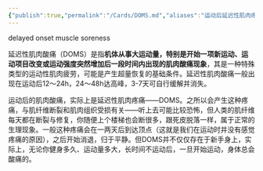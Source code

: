 ```yaml
---
{"publish":true,"permalink":"/Cards/DOMS.md","aliases":"运动后延迟性肌肉疼痛","title":"DOMS","created":"2022-09-04","modified":"2023-03-14","published":"2025-07-29T23:04:01.948+08:00","cssclasses":""}
---
```



delayed onset muscle soreness

延迟性肌肉酸痛（DOMS）是指**机体从事大运动量，特别是开始一项新运动、运动项目改变或运动强度突然增加后一段时间内出现的肌肉酸痛现象**，其是一种特殊类型的运动性肌肉疲劳，可能是产生超量恢复的基础条件。延迟性肌肉酸痛一般出现在运动后12～24h，24～48h达高峰，3-7天可自行缓解并消失。

运动后的肌肉酸痛，实际上是延迟性肌肉疼痛——DOMS。之所以会产生这种疼痛，与肌纤维断裂和肌肉组织受损有关——听上去可能比较恐怖，但人类的肌纤维每天都在断裂与修复，你随便上个楼梯也会断很多，跟死皮脱落一样，属于正常的生理现象。一般这种疼痛会在一两天后到达顶点（这就是我们在运动时并没有感觉疼痛的原因），之后开始消退，归于平静。但DOMS并不仅仅存在于新手身上，实际上，无论你健身多久、运动量多大，长时间不运动后，一旦开始运动，身体总会酸痛的。